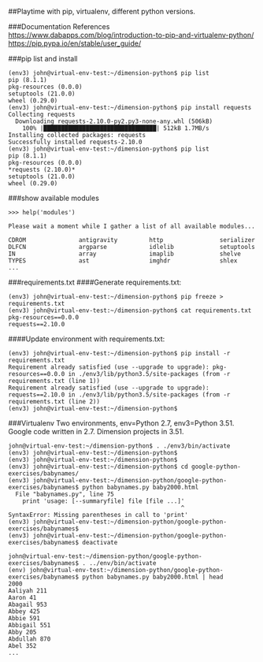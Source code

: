 ##Playtime with pip, virtualenv, different python versions.

###Documentation References
https://www.dabapps.com/blog/introduction-to-pip-and-virtualenv-python/  
https://pip.pypa.io/en/stable/user_guide/  

###pip list and install
```
(env3) john@virtual-env-test:~/dimension-python$ pip list
pip (8.1.1)
pkg-resources (0.0.0)
setuptools (21.0.0)
wheel (0.29.0)
(env3) john@virtual-env-test:~/dimension-python$ pip install requests
Collecting requests
  Downloading requests-2.10.0-py2.py3-none-any.whl (506kB)
    100% |████████████████████████████████| 512kB 1.7MB/s 
Installing collected packages: requests
Successfully installed requests-2.10.0
(env3) john@virtual-env-test:~/dimension-python$ pip list
pip (8.1.1)
pkg-resources (0.0.0)
*requests (2.10.0)*
setuptools (21.0.0)
wheel (0.29.0)
```
###show available modules
```
>>> help('modules')

Please wait a moment while I gather a list of all available modules...

CDROM               antigravity         http                serializer
DLFCN               argparse            idlelib             setuptools
IN                  array               imaplib             shelve
TYPES               ast                 imghdr              shlex
...
```
###requirements.txt
####Generate requirements.txt:
```
(env3) john@virtual-env-test:~/dimension-python$ pip freeze > requirements.txt
(env3) john@virtual-env-test:~/dimension-python$ cat requirements.txt 
pkg-resources==0.0.0
requests==2.10.0
```
####Update environment with requirements.txt:
```
(env3) john@virtual-env-test:~/dimension-python$ pip install -r requirements.txt 
Requirement already satisfied (use --upgrade to upgrade): pkg-resources==0.0.0 in ./env3/lib/python3.5/site-packages (from -r requirements.txt (line 1))
Requirement already satisfied (use --upgrade to upgrade): requests==2.10.0 in ./env3/lib/python3.5/site-packages (from -r requirements.txt (line 2))
(env3) john@virtual-env-test:~/dimension-python$ 
```
###Virtualenv
Two environments, env=Python 2.7, env3=Python 3.51.  
Google code written in 2.7.  Dimension projects in 3.51.  
```
john@virtual-env-test:~/dimension-python$ . ./env3/bin/activate
(env3) john@virtual-env-test:~/dimension-python$ 
(env3) john@virtual-env-test:~/dimension-python$ 
(env3) john@virtual-env-test:~/dimension-python$ cd google-python-exercises/babynames/
(env3) john@virtual-env-test:~/dimension-python/google-python-exercises/babynames$ python babynames.py baby2000.html
  File "babynames.py", line 75
    print 'usage: [--summaryfile] file [file ...]'
                                                 ^
SyntaxError: Missing parentheses in call to 'print'
(env3) john@virtual-env-test:~/dimension-python/google-python-exercises/babynames$
(env3) john@virtual-env-test:~/dimension-python/google-python-exercises/babynames$ deactivate

john@virtual-env-test:~/dimension-python/google-python-exercises/babynames$ . ../env/bin/activate
(env) john@virtual-env-test:~/dimension-python/google-python-exercises/babynames$ python babynames.py baby2000.html | head
2000
Aaliyah 211
Aaron 41
Abagail 953
Abbey 425
Abbie 591
Abbigail 551
Abby 205
Abdullah 870
Abel 352
...
```

